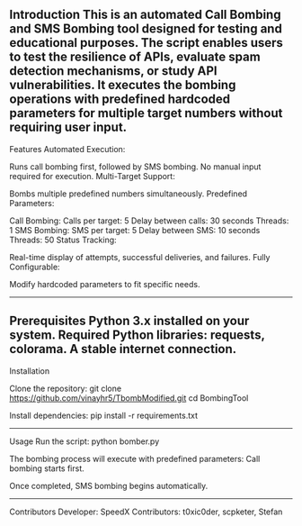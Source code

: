 Introduction
This is an automated Call Bombing and SMS Bombing tool designed for testing and educational purposes. The script enables users to test the resilience of APIs, evaluate spam detection mechanisms, or study API vulnerabilities. It executes the bombing operations with predefined hardcoded parameters for multiple target numbers without requiring user input.
-------------------------------------------------------------------------
Features
Automated Execution:

Runs call bombing first, followed by SMS bombing.
No manual input required for execution.
Multi-Target Support:

Bombs multiple predefined numbers simultaneously.
Predefined Parameters:

Call Bombing:
Calls per target: 5
Delay between calls: 30 seconds
Threads: 1
SMS Bombing:
SMS per target: 5
Delay between SMS: 10 seconds
Threads: 50
Status Tracking:

Real-time display of attempts, successful deliveries, and failures.
Fully Configurable:

Modify hardcoded parameters to fit specific needs.

-----------------------------------------------------------------------------
Prerequisites
Python 3.x installed on your system.
Required Python libraries: requests, colorama.
A stable internet connection.
-----------------------------------------------------------------------------------
Installation

Clone the repository:
git clone https://github.com/vinayhr5/TbombModified.git
cd BombingTool

Install dependencies:
pip install -r requirements.txt

----------------------------------------------------------------------------
Usage
Run the script:
python bomber.py

The bombing process will execute with predefined parameters:
Call bombing starts first.

Once completed, SMS bombing begins automatically.

------------------------------------------------------------------------------

Contributors
Developer: SpeedX
Contributors: t0xic0der, scpketer, Stefan
